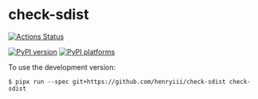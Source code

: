 # check-sdist

[![Actions Status][actions-badge]][actions-link]

[![PyPI version][pypi-version]][pypi-link]
[![PyPI platforms][pypi-platforms]][pypi-link]

<!-- prettier-ignore-start -->
[actions-badge]:            https://github.com/henryiii/check-sdist/workflows/CI/badge.svg
[actions-link]:             https://github.com/henryiii/check-sdist/actions
[pypi-link]:                https://pypi.org/project/check-sdist/
[pypi-platforms]:           https://img.shields.io/pypi/pyversions/check-sdist
[pypi-version]:             https://img.shields.io/pypi/v/check-sdist

<!-- prettier-ignore-end -->

To use the development version:

```console
$ pipx run --spec git+https://github.com/henryiii/check-sdist check-sdist
```
